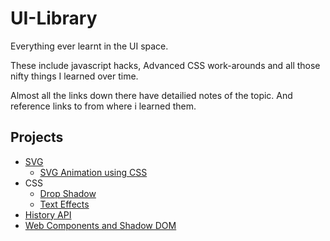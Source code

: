 # UI-Library

Everything ever learnt in the UI space.

These include javascript hacks, Advanced CSS work-arounds and all those nifty things I learned over time.

Almost all the links down there have detailied notes of the topic. And reference links to from where i learned them.

## Projects

- [SVG](./svg)
  - [SVG Animation using CSS](./svg/svg-animation)
- CSS
  - [Drop Shadow](./drop-shadow)
  - [Text Effects](./text-effects/text-effects-demo.html)
- [History API](./history)
- [Web Components and Shadow DOM](./web-components)
